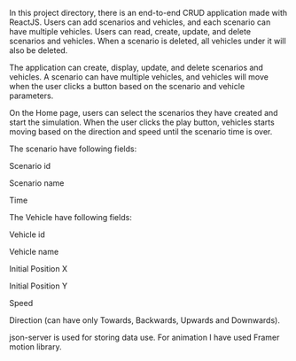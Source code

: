 In this project directory, there is an end-to-end CRUD application made with ReactJS. Users can add scenarios and vehicles, and each scenario can have multiple vehicles. Users can read, create, update, and delete scenarios and vehicles. When a scenario is deleted, all vehicles under it will also be deleted.

The application can create, display, update, and delete scenarios and vehicles. A scenario can have multiple vehicles, and vehicles will move when the user clicks a button based on the scenario and vehicle parameters.

On the Home page, users can select the scenarios they have created and start the simulation. When the user clicks the play button, vehicles starts moving based on the direction and speed until the scenario time is over.

The scenario have following fields:

Scenario id

Scenario name

Time

The Vehicle have following fields:

Vehicle id

Vehicle name

Initial Position X

Initial Position Y

Speed

Direction (can have only Towards, Backwards, Upwards and Downwards).

json-server is used for storing data use.
For animation I have used Framer motion library.
